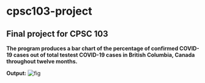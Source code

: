 # cpsc103-project

## Final project for CPSC 103

**The program produces a bar chart of the percentage of confirmed COVID-19 cases out of total testest COVID-19 cases in British Columbia, Canada throughout twelve months.**

**Output:**
![fig](https://user-images.githubusercontent.com/110744556/206931787-5e5169ed-0ed2-463d-885c-d608dc3c09dd.jpg)



